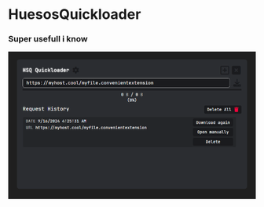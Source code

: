 # HuesosQuickloader
### Super usefull i know

![Good](https://github.com/flightlex/HuesosQuickloader/blob/master/Docs/thumbnail.png?raw=true)